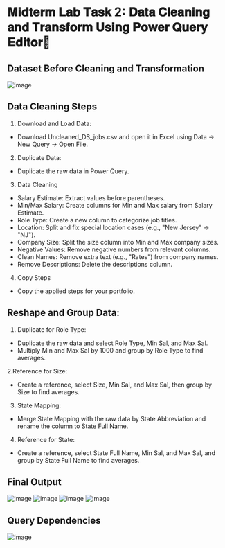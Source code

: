 # 𝐌𝐢𝐝𝐭𝐞𝐫𝐦 𝐋𝐚𝐛 𝐓𝐚𝐬𝐤 2: 𝐃𝐚𝐭𝐚 𝐂𝐥𝐞𝐚𝐧𝐢𝐧𝐠 𝐚𝐧𝐝 𝐓𝐫𝐚𝐧𝐬𝐟𝐨𝐫𝐦 𝐔𝐬𝐢𝐧𝐠 𝐏𝐨𝐰𝐞𝐫 𝐐𝐮𝐞𝐫𝐲 𝐄𝐝𝐢𝐭𝐨𝐫💜

## Dataset Before Cleaning and Transformation 

![image](https://github.com/user-attachments/assets/8557355b-cd85-485a-b485-0b602906c021)

## Data Cleaning Steps
1. Download and Load Data:

- Download Uncleaned_DS_jobs.csv and open it in Excel using Data → New Query → Open File.

2. Duplicate Data:
- Duplicate the raw data in Power Query.

3. Data Cleaning

- Salary Estimate: Extract values before parentheses.
- Min/Max Salary: Create columns for Min and Max salary from Salary Estimate.
- Role Type: Create a new column to categorize job titles.
- Location: Split and fix special location cases (e.g., "New Jersey" → "NJ").
- Company Size: Split the size column into Min and Max company sizes.
- Negative Values: Remove negative numbers from relevant columns.
- Clean Names: Remove extra text (e.g., "Rates") from company names.
- Remove Descriptions: Delete the descriptions column.

4. Copy Steps

- Copy the applied steps for your portfolio.
## Reshape and Group Data:

1. Duplicate for Role Type:

- Duplicate the raw data and select Role Type, Min Sal, and Max Sal.
- Multiply Min and Max Sal by 1000 and group by Role Type to find averages.

2.Reference for Size:

- Create a reference, select Size, Min Sal, and Max Sal, then group by Size to find averages.

3. State Mapping:

- Merge State Mapping with the raw data by State Abbreviation and rename the column to State Full Name.
4. Reference for State:
  
- Create a reference, select State Full Name, Min Sal, and Max Sal, and group by State Full Name to find averages.

## Final Output 
![image](https://github.com/user-attachments/assets/3796abd6-1825-4330-a0dc-308dad13cc43)
![image](https://github.com/user-attachments/assets/79887d67-4a5d-4917-97a8-a9cd9d28fa80)
![image](https://github.com/user-attachments/assets/a3bc1fbd-2b4a-4b25-b34d-b5df5ed3ad0d)
![image](https://github.com/user-attachments/assets/a25f4c55-7f9c-4c1e-bfec-feb617f5eaee)

## Query Dependencies
![image](https://github.com/user-attachments/assets/2ed779b7-a495-4cd3-960f-86c6bf8dbe1b)
